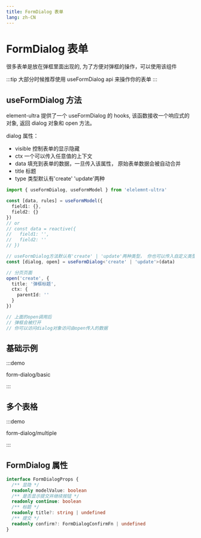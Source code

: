 ```yaml
---
title: FormDialog 表单
lang: zh-CN
---
```


# FormDialog 表单

很多表单是放在弹框里面出现的, 为了方便对弹框的操作，可以使用该组件

:::tip
大部分时候推荐使用 useFormDialog api 来操作你的表单
:::

## useFormDialog 方法

element-ultra 提供了一个 useFormDialog 的 hooks, 该函数接收一个响应式的对象, 返回
dialog 对象和 open 方法。

dialog 属性：

- visible 控制表单的显示隐藏
- ctx 一个可以传入任意值的上下文
- data 填充到表单的数据，一旦传入该属性， 原始表单数据会被自动合并
- title 标题
- type 类型默认有'create' 'update'两种

```ts
import { useFormDialog, useFormModel } from 'elelemnt-ultra'

const [data, rules] = useFormModel({
  field1: {},
  field2: {}
})
// or
// const data = reactive({
//   field1: '',
//   field2: ''
// })

// useFormDialog方法默认有'create' | 'update'两种类型， 你也可以传入自定义类型
const [dialog, open] = useFormDialog<'create' | 'update'>(data)

// 分页页面
open('create', {
  title: '弹框标题',
  ctx: {
    parentId: ''
  }
})

// 上面的open调用后
// 弹框会被打开
// 你可以访问dialog对象访问由open传入的数据
```

## 基础示例

:::demo

form-dialog/basic

:::

## 多个表格
:::demo

form-dialog/multiple

:::

## FormDialog 属性

```ts
interface FormDialogProps {
  /** 显隐 */
  readonly modelValue: boolean
  /** 是否显示提交并继续按钮 */
  readonly continue: boolean
  /** 标题 */
  readonly title?: string | undefined
  /** 提交 */
  readonly confirm?: FormDialogConfirmFn | undefined
}
```
